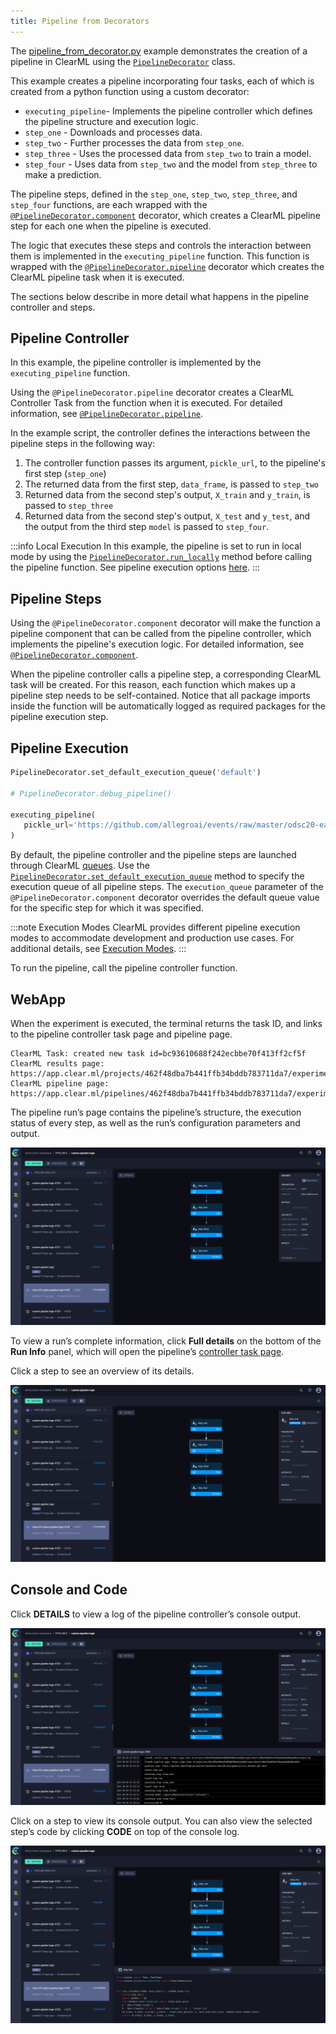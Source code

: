 ```yaml
---
title: Pipeline from Decorators
---
```


The [pipeline_from_decorator.py](https://github.com/allegroai/clearml/blob/master/examples/pipeline/pipeline_from_decorator.py)
example demonstrates the creation of a pipeline in ClearML using the [`PipelineDecorator`](../../references/sdk/automation_controller_pipelinecontroller.md#class-automationcontrollerpipelinedecorator)
class.

This example creates a pipeline incorporating four tasks, each of which is created from a python function using a custom decorator:
* `executing_pipeline`- Implements the pipeline controller which defines the pipeline structure and execution logic.
* `step_one` - Downloads and processes data.
* `step_two` - Further processes the data from `step_one`.
* `step_three` - Uses the processed data from `step_two` to train a model.
* `step_four` - Uses data from `step_two` and the model from `step_three` to make a prediction.

The pipeline steps, defined in the `step_one`, `step_two`, `step_three`, and `step_four` functions, are each wrapped with the
[`@PipelineDecorator.component`](../../references/sdk/automation_controller_pipelinecontroller.md#pipelinedecoratorcomponent)
decorator, which creates a ClearML pipeline step for each one when the pipeline is executed.

The logic that executes these steps and controls the interaction between them is implemented in the `executing_pipeline`
function. This function is wrapped with the [`@PipelineDecorator.pipeline`](../../references/sdk/automation_controller_pipelinecontroller.md#pipelinedecoratorpipeline)
decorator which creates the ClearML pipeline task when it is executed.

The sections below describe in more detail what happens in the pipeline controller and steps.

## Pipeline Controller

In this example, the pipeline controller is implemented by the `executing_pipeline` function.

Using the `@PipelineDecorator.pipeline` decorator creates a ClearML Controller Task from the function when it is executed.
For detailed information, see [`@PipelineDecorator.pipeline`](../../references/sdk/automation_controller_pipelinecontroller.md#pipelinedecoratorpipeline).

In the example script, the controller defines the interactions between the pipeline steps in the following way:
1. The controller function passes its argument, `pickle_url`, to the pipeline's first step (`step_one`)
1. The returned data from the first step, `data_frame`, is passed to `step_two`
1. Returned data from the second step's output, `X_train` and `y_train`, is passed to `step_three`
1. Returned data from the second step's output, `X_test` and `y_test`, and the output from the third step `model` is
  passed to `step_four`.

:::info Local Execution
In this example, the pipeline is set to run in local mode by using
the <span class="link-code"><a href="../../references/sdk/automation_controller_pipelinecontroller.md#pipelinedecoratorrun_locally"><code>PipelineDecorator.run_locally</code></a></span>
method before calling the pipeline function. See pipeline execution options [here](../../pipelines/pipelines_sdk_function_decorators.md#running-the-pipeline).
:::

## Pipeline Steps
Using the `@PipelineDecorator.component` decorator will make the function a pipeline component that can be called from the
pipeline controller, which implements the pipeline's execution logic. For detailed information, see [`@PipelineDecorator.component`](../../references/sdk/automation_controller_pipelinecontroller.md#pipelinedecoratorcomponent).

When the pipeline controller calls a pipeline step, a corresponding ClearML task will be created. For this reason, each
function which makes up a pipeline step needs to be self-contained. Notice that all package imports inside the function
will be automatically logged as required packages for the pipeline execution step.

## Pipeline Execution

```python
PipelineDecorator.set_default_execution_queue('default')

# PipelineDecorator.debug_pipeline()

executing_pipeline(
   pickle_url='https://github.com/allegroai/events/raw/master/odsc20-east/generic/iris_dataset.pkl',
)
```

By default, the pipeline controller and the pipeline steps are launched through ClearML [queues](../../fundamentals/agents_and_queues.md#what-is-a-queue).
Use the [`PipelineDecorator.set_default_execution_queue`](../../references/sdk/automation_controller_pipelinecontroller.md#pipelinedecoratorset_default_execution_queue)
method to specify the execution queue of all pipeline steps. The `execution_queue` parameter of the `@PipelineDecorator.component`
decorator overrides the default queue value for the specific step for which it was specified.

:::note Execution Modes
ClearML provides different pipeline execution modes to accommodate development and production use cases. For additional
details, see [Execution Modes](../../pipelines/pipelines.md#running-your-pipelines).
:::

To run the pipeline, call the pipeline controller function.

## WebApp

When the experiment is executed, the terminal returns the task ID, and links to the pipeline controller task page and pipeline page.

```
ClearML Task: created new task id=bc93610688f242ecbbe70f413ff2cf5f
ClearML results page: https://app.clear.ml/projects/462f48dba7b441ffb34bddb783711da7/experiments/bc93610688f242ecbbe70f413ff2cf5f/output/log
ClearML pipeline page: https://app.clear.ml/pipelines/462f48dba7b441ffb34bddb783711da7/experiments/bc93610688f242ecbbe70f413ff2cf5f
```

The pipeline run’s page contains the pipeline’s structure, the execution status of every step, as well as the run’s
configuration parameters and output.

![Pipeline DAG](../../img/examples_pipeline_from_decorator_DAG.png)

To view a run’s complete information, click **Full details** on the bottom of the **Run Info** panel, which will open the
pipeline’s [controller task page](../../webapp/webapp_exp_track_visual.md).

Click a step to see an overview of its details.

![Pipeline step info](../../img/examples_pipeline_from_decorator_step_info.png)

## Console and Code

Click **DETAILS** to view a log of the pipeline controller’s console output.  

![Pipeline console](../../img/examples_pipeline_from_decorator_console.png)

Click on a step to view its console output. You can also view the selected step’s code by clicking **CODE**
on top of the console log.

![Pipeline step code](../../img/examples_pipeline_from_decorator_code.png)


